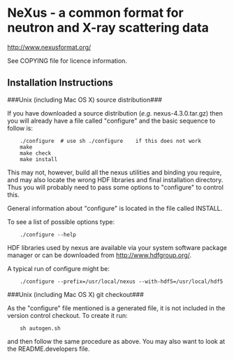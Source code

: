 NeXus - a common format for neutron and X-ray scattering data
=============================================================
<http://www.nexusformat.org/>

See COPYING file for licence information.

Installation Instructions
-------------------------

###Unix (including Mac OS X) source distribution###

If you have downloaded a source distribution (*e.g.* nexus-4.3.0.tar.gz) then you 
will already have a file called "configure" and the basic sequence to follow 
is:

        ./configure  # use sh ./configure    if this does not work
        make
        make check
        make install

This may not, however, build all the nexus utilities and binding you require, 
and may also locate the wrong HDF libraries and final installation directory. 
Thus you will probably need to pass some options to "configure" to control this.

General information about "configure" is located in the file called INSTALL.

To see a list of possible options type:

        ./configure --help

HDF libraries used by nexus are available via your system software package 
manager or can be downloaded from <http://www.hdfgroup.org/>.

A typical run of configure might be:

        ./configure --prefix=/usr/local/nexus --with-hdf5=/usr/local/hdf5

###Unix (including Mac OS X) git checkout###

As the "configure" file mentioned is a generated file, it is not included in the 
version control checkout. To create it run:

        sh autogen.sh

and then follow the same procedure as above. You may also want to look at the 
README.developers file.
